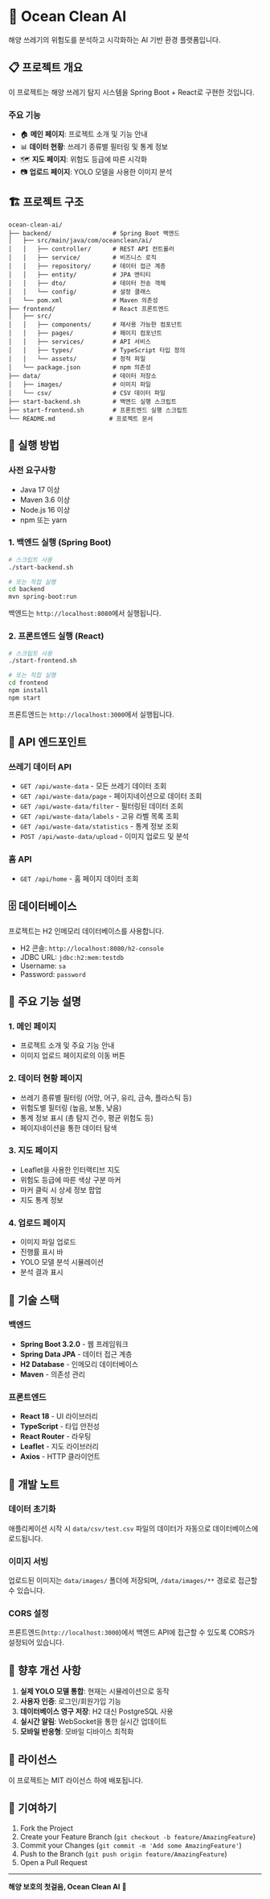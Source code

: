 # 🌊 Ocean Clean AI

해양 쓰레기의 위험도를 분석하고 시각화하는 AI 기반 환경 플랫폼입니다.

## 📋 프로젝트 개요

이 프로젝트는 해양 쓰레기 탐지 시스템을 Spring Boot + React로 구현한 것입니다.

### 주요 기능
- 🏠 **메인 페이지**: 프로젝트 소개 및 기능 안내
- 📊 **데이터 현황**: 쓰레기 종류별 필터링 및 통계 정보
- 🗺️ **지도 페이지**: 위험도 등급에 따른 시각화
- 📷 **업로드 페이지**: YOLO 모델을 사용한 이미지 분석

## 🏗️ 프로젝트 구조

```
ocean-clean-ai/
├── backend/                 # Spring Boot 백엔드
│   ├── src/main/java/com/oceanclean/ai/
│   │   ├── controller/      # REST API 컨트롤러
│   │   ├── service/         # 비즈니스 로직
│   │   ├── repository/      # 데이터 접근 계층
│   │   ├── entity/          # JPA 엔티티
│   │   ├── dto/             # 데이터 전송 객체
│   │   └── config/          # 설정 클래스
│   └── pom.xml              # Maven 의존성
├── frontend/                # React 프론트엔드
│   ├── src/
│   │   ├── components/      # 재사용 가능한 컴포넌트
│   │   ├── pages/           # 페이지 컴포넌트
│   │   ├── services/        # API 서비스
│   │   ├── types/           # TypeScript 타입 정의
│   │   └── assets/          # 정적 파일
│   └── package.json         # npm 의존성
├── data/                    # 데이터 저장소
│   ├── images/              # 이미지 파일
│   └── csv/                 # CSV 데이터 파일
├── start-backend.sh         # 백엔드 실행 스크립트
├── start-frontend.sh        # 프론트엔드 실행 스크립트
└── README.md               # 프로젝트 문서
```

## 🚀 실행 방법

### 사전 요구사항
- Java 17 이상
- Maven 3.6 이상
- Node.js 16 이상
- npm 또는 yarn

### 1. 백엔드 실행 (Spring Boot)

```bash
# 스크립트 사용
./start-backend.sh

# 또는 직접 실행
cd backend
mvn spring-boot:run
```

백엔드는 `http://localhost:8080`에서 실행됩니다.

### 2. 프론트엔드 실행 (React)

```bash
# 스크립트 사용
./start-frontend.sh

# 또는 직접 실행
cd frontend
npm install
npm start
```

프론트엔드는 `http://localhost:3000`에서 실행됩니다.

## 📡 API 엔드포인트

### 쓰레기 데이터 API
- `GET /api/waste-data` - 모든 쓰레기 데이터 조회
- `GET /api/waste-data/page` - 페이지네이션으로 데이터 조회
- `GET /api/waste-data/filter` - 필터링된 데이터 조회
- `GET /api/waste-data/labels` - 고유 라벨 목록 조회
- `GET /api/waste-data/statistics` - 통계 정보 조회
- `POST /api/waste-data/upload` - 이미지 업로드 및 분석

### 홈 API
- `GET /api/home` - 홈 페이지 데이터 조회

## 🗄️ 데이터베이스

프로젝트는 H2 인메모리 데이터베이스를 사용합니다.
- H2 콘솔: `http://localhost:8080/h2-console`
- JDBC URL: `jdbc:h2:mem:testdb`
- Username: `sa`
- Password: `password`

## 🎨 주요 기능 설명

### 1. 메인 페이지
- 프로젝트 소개 및 주요 기능 안내
- 이미지 업로드 페이지로의 이동 버튼

### 2. 데이터 현황 페이지
- 쓰레기 종류별 필터링 (어망, 어구, 유리, 금속, 플라스틱 등)
- 위험도별 필터링 (높음, 보통, 낮음)
- 통계 정보 표시 (총 탐지 건수, 평균 위험도 등)
- 페이지네이션을 통한 데이터 탐색

### 3. 지도 페이지
- Leaflet을 사용한 인터랙티브 지도
- 위험도 등급에 따른 색상 구분 마커
- 마커 클릭 시 상세 정보 팝업
- 지도 통계 정보

### 4. 업로드 페이지
- 이미지 파일 업로드
- 진행률 표시 바
- YOLO 모델 분석 시뮬레이션
- 분석 결과 표시

## 🔧 기술 스택

### 백엔드
- **Spring Boot 3.2.0** - 웹 프레임워크
- **Spring Data JPA** - 데이터 접근 계층
- **H2 Database** - 인메모리 데이터베이스
- **Maven** - 의존성 관리

### 프론트엔드
- **React 18** - UI 라이브러리
- **TypeScript** - 타입 안전성
- **React Router** - 라우팅
- **Leaflet** - 지도 라이브러리
- **Axios** - HTTP 클라이언트

## 📝 개발 노트

### 데이터 초기화
애플리케이션 시작 시 `data/csv/test.csv` 파일의 데이터가 자동으로 데이터베이스에 로드됩니다.

### 이미지 서빙
업로드된 이미지는 `data/images/` 폴더에 저장되며, `/data/images/**` 경로로 접근할 수 있습니다.

### CORS 설정
프론트엔드(`http://localhost:3000`)에서 백엔드 API에 접근할 수 있도록 CORS가 설정되어 있습니다.

## 🚧 향후 개선 사항

1. **실제 YOLO 모델 통합**: 현재는 시뮬레이션으로 동작
2. **사용자 인증**: 로그인/회원가입 기능
3. **데이터베이스 영구 저장**: H2 대신 PostgreSQL 사용
4. **실시간 알림**: WebSocket을 통한 실시간 업데이트
5. **모바일 반응형**: 모바일 디바이스 최적화

## 📄 라이선스

이 프로젝트는 MIT 라이선스 하에 배포됩니다.

## 🤝 기여하기

1. Fork the Project
2. Create your Feature Branch (`git checkout -b feature/AmazingFeature`)
3. Commit your Changes (`git commit -m 'Add some AmazingFeature'`)
4. Push to the Branch (`git push origin feature/AmazingFeature`)
5. Open a Pull Request

---

**해양 보호의 첫걸음, Ocean Clean AI** 🌊
